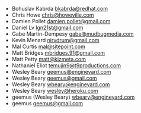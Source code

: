 * Bohuslav Kabrda <bkabrda@redhat.com>
* Chris Howe <chris@howeville.com>
* Damien Pollet <damien.pollet@gmail.com>
* Daniel Lv <lgn21st@gmail.com>
* Gabe Martin-Dempesy <gabe@mudbugmedia.com>
* Kevin Menard <nirvdrum@gmail.com>
* Mal Curtis <mal@sitepoint.com>
* Matt Bridges <mbridges.91@gmail.com>
* Matt Petty <matt@kizmeta.com>
* Nathaniel Eliot <temujin9@t9productions.com>
* Wesley Beary <geemus@engineyard.com>
* Wesley Beary <geemus@gmail.com>
* Wesley Beary <wbeary@engineyard.com>
* Wesley Beary <wesley@heroku.com>
* geemus (Wesley Beary) <wbeary@engineyard.com>
* geemus <geemus@gmail.com>